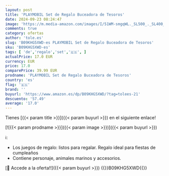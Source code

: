 ```yaml
---
layout: post
title: 'PLAYMOBIL Set de Regalo Buceadora de Tesoros'
date: 2024-09-23 08:24:47
image: 'https://m.media-amazon.com/images/I/51WM-smgqWL._SL500_._SL400_.jpg'
comments: true
category: ofertas
author: 'tole.es'
slug: 'B09KHG5XWD-es PLAYMOBIL Set de Regalo Buceadora de Tesoros'
sku: 'B09KHG5XWD-es'
tags: [ 'de','regalo','set','🇪🇸', ]
actualPrice: 17.0 EUR
currency: EUR
price: 17.0
comparePrice: 39.99 EUR
prodname: 'PLAYMOBIL Set de Regalo Buceadora de Tesoros'
country: 'es'
flag: '🇪🇸'
brand: ''
buyurl: 'https://www.amazon.es/dp/B09KHG5XWD/?tag=tolees-21'
descuento: '57.49'
average: '17.0'
---
```


Tienes [{{< param title >}}]({{< param buyurl >}}) en el siguiente enlace!

[![{{< param prodname >}}]({{< param image >}})]({{< param buyurl >}})

ℹ️:

- Los juegos de regalo: listos para regalar. Regalo ideal para fiestas de cumpleaños
- Contiene personaje, animales marinos y accesorios.

[🛒 Accede a la oferta!!]({{< param buyurl >}})
{{<world>}}B09KHG5XWD{{</world>}}
